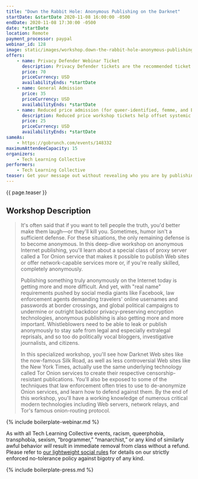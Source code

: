 ```yaml
---
title: "Down the Rabbit Hole: Anonymous Publishing on the Darknet"
startDate: &startDate 2020-11-08 16:00:00 -0500
endDate: 2020-11-08 17:30:00 -0500
date: *startDate
location: Remote
payment_processor: paypal
webinar_id: 128
image: static/images/workshop.down-the-rabbit-hole-anonymous-publishing-on-the-darknet.rectangle.jpg
offers:
    - name: Privacy Defender Webinar Ticket
      description: Privacy Defender tickets are the recommended ticket type for those who can afford to help fund the digital security and online privacy advocacy communities with their financial resources, are attending the workshop with the support of their employers or other backers, or have other resources available to them. Purchasing tickets at this level makes it possible for us to offer reduced price tickets to those in need.
      price: 70
      priceCurrency: USD
      availabilityEnds: *startDate
    - name: General Admission
      price: 35
      priceCurrency: USD
      availabilityEnds: *startDate
    - name: Reduced price admission (for queer-identified, femme, and BIPOC people)
      description: Reduced price workshop tickets help offset systemic biases prevalent in society and in the technology sector especially.
      price: 25
      priceCurrency: USD
      availabilityEnds: *startDate
sameAs:
    - https://gobrunch.com/events/148332
maximumAttendeeCapacity: 15
organizers:
    - Tech Learning Collective
performers:
    - Tech Learning Collective
teaser: Get your message out without revealing who you are by publishing anonymously on the "Darknet." This workshop shows you how to create Tor Onion services for Web sites through free tools like OnionShare, and even by setting up Tor servers that are built and configured from scratch manually. You'll learn about how Tor helps keep both publishers and consumers private and anonymous online, as well as how law enforcement might successfully de-anonymize poorly configured Onion services through host bypass, fingerprint correlation, and other similar attacks.
---
```


{{ page.teaser }}

## Workshop Description

> It's often said that if you want to tell people the truth, you'd better make them laugh&mdash;or they'll kill you. Sometimes, humor isn't a sufficient defense. For these situations, the only remaining defense is to become anonymous. In this deep-dive workshop on anonymous Internet publishing, you'll learn about a special class of proxy server called a Tor Onion service that makes it possible to publish Web sites or offer network-capable services more or, if you're really skilled, completely anonymously.
>
> Publishing something truly anonymously on the Internet today is getting more and more difficult. And yet, with "real name" requirements pushed by social media giants like Facebook, law enforcement agents demanding travelers' online usernames and passwords at border crossings, and global political campaigns to undermine or outright backdoor privacy-preserving encryption technologies, anonymous publishing is also getting more and more important. Whistleblowers need to be able to leak or publish anonymously to stay safe from legal and especially extralegal reprisals, and so too do politically vocal bloggers, investigative journalists, and citizens.
>
> In this specialized workshop, you'll see how Darknet Web sites like the now-famous Silk Road, as well as less controversial Web sites like the New York Times, actually use the same underlying technology called Tor Onion services to create their respective censorship-resistant publications. You'll also be exposed to some of the techniques that law enforcement often tries to use to de-anonymize Onion services, and learn how to defend against them. By the end of this workshop, you'll have a working knowledge of numerous critical modern technologies including Web servers, network relays, and Tor's famous onion-routing protocol.

{% include boilerplate-webinar.md %}

As with all Tech Learning Collective events, racism, queerphobia, transphobia, sexism, &ldquo;brogrammer,&rdquo; &ldquo;manarchist,&rdquo; or any kind of similarly awful behavior *will* result in immediate removal from class without a refund. Please refer to [our lightweight social rules](https://github.com/AnarchoTechNYC/meta/wiki/Social-rules) for details on our strictly enforced no-tolerance policy against bigotry of any kind.

{% include boilerplate-press.md %}
